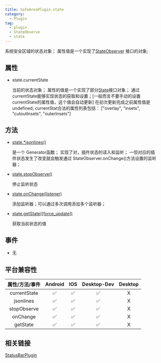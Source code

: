 ```yaml
---
title: SafeAreaPlugin.state
category:
  - Plugin 
tag:
  - plugin
  - StateObserve
  - state
---
```


  系统安全区域的状态对象；
  属性值是一个实现了[StateObserver](../../interface/state-observer/index.md) 接口的对象;


## 属性

  - state.currentState

    当前的状态对象；
    属性的值是一个实现了部分[State](../../interface/state/index.md)接口对象；
    通过currentState能够实现状态的获取和设置；\[一般而言不要手动的设置currentState的属性值，这个值会自动更新\]
    在初次更新完成之前属性值是 undefined;
    currentStat合法的属性列表包括：
    \["overlay", "insets", "cutoutInsets", "outerInsets"\]
   

## 方法

  - [state.*jsonlines()](../../interface/state-observer/jsonlines.md)

    是一个 Generator函数；
    实现了对，插件状态的读入和监听；
    一但对应的插件状态发生了改变就会触发通过 StateObserver.onChange()方法设置的监听器；

  - [state.stopObserve()](../../interface/state-observer/stopObserve.md)

    停止监听状态

  - [state.onChange(listener)](../../interface/state-observer/onChange.md)

    添加监听器；可以通过多次调用添加多个监听器；

  - [state.getState([force_update])](../../interface/state-observer/getState.md)

    获取当前状态的值

## 事件

  - 无

## 平台兼容性

| 属性/方法/事件 | Android | IOS | Desktop-Dev | Desktop |
|:------------:|:-------:|:---:|:-----------:|:-------:|
| currentState | ✅      | ✅  | ✅          | X       |
| jsonlines    | ✅      | ✅  | ✅          | X       |
| stopObserve  | ✅      | ✅  | ✅          | X       |
| onChange     | ✅      | ✅  | ✅          | X       |
| getState     | ✅      | ✅  | ✅          | X       |

## 相关链接
[StatusBarPlugin](./index.md)


